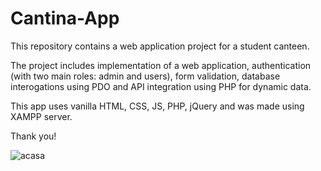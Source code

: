 # Cantina-App

This repository contains a web application project for a student canteen.

The project includes implementation of a web application, authentication (with two main roles: admin and users), form validation, database interogations using PDO and API integration using PHP for dynamic data.

This app uses vanilla HTML, CSS, JS, PHP, jQuery and was made using XAMPP server.

Thank you!

![acasa](https://github.com/LaviniaTinca/Cantina-App/assets/87981804/39a31a43-c9bf-40d9-b829-100e10722291)
